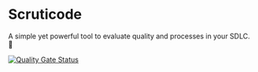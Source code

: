 # Scruticode
A simple yet powerful tool to evaluate quality and processes in your SDLC. 🚀

[![Quality Gate Status](https://sonarcloud.io/api/project_badges/measure?project=jd-apprentice_Scruticode&metric=alert_status)](https://sonarcloud.io/summary/new_code?id=jd-apprentice_Scruticode)
